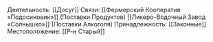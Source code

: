 Деятельность:
[[Досуг]]
Связи:
[[Фермерский Кооператив «Подосиновик»]] (Поставки Продуктов)
[[Ликеро-Водочный Завод «Солнышко»]] (Поставки Алкоголя)
Принадлежность:
[[Законные]]
Местоположение:
[[Р-н Старый]]
